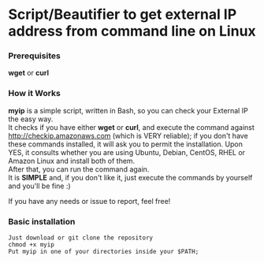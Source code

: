 # Script/Beautifier to get external IP address from command line on Linux
### Prerequisites
**wget** or **curl**
### How it Works
**myip** is a simple script, written in Bash, so you can check your External IP the easy way.  
It checks if you have either **wget** or **curl**, and execute the command against http://checkip.amazonaws.com (which is VERY reliable); if you don't have these commands installed, it will ask you to permit the installation. Upon YES, it consults whether you are using Ubuntu, Debian, CentOS, RHEL or Amazon Linux and install both of them.  
After that, you can run the command again.  
It is **SIMPLE** and, if you don't like it, just execute the commands by yourself and you'll be fine :)  

  If you have any needs or issue to report, feel free!
### Basic installation
```
Just download or git clone the repository
chmod +x myip
Put myip in one of your directories inside your $PATH;
```
